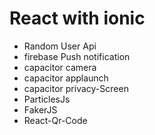 # React with ionic 
- Random User Api
- firebase Push notification
- capacitor camera
- capacitor applaunch
- capacitor privacy-Screen
- ParticlesJs
- FakerJS
- React-Qr-Code
